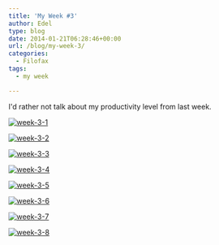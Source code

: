 ```yaml
---
title: 'My Week #3'
author: Edel
type: blog
date: 2014-01-21T06:28:46+00:00
url: /blog/my-week-3/
categories:
  - Filofax
tags:
  - my week

---
```

I'd rather not talk about my productivity level from last week.

[<img src="http://erzadel.net/blog/wp-content/uploads/2014/01/week-3-1.png" alt="week-3-1" class="img-responsive" />][1]

[<img src="http://erzadel.net/blog/wp-content/uploads/2014/01/week-3-2.png" alt="week-3-2" class="img-responsive" />][2]

[<img src="http://erzadel.net/blog/wp-content/uploads/2014/01/week-3-3.png" alt="week-3-3" class="img-responsive" />][3]

[<img src="http://erzadel.net/blog/wp-content/uploads/2014/01/week-3-4.png" alt="week-3-4" class="img-responsive" />][4]

[<img src="http://erzadel.net/blog/wp-content/uploads/2014/01/week-3-5.png" alt="week-3-5" class="img-responsive" />][5]

[<img src="http://erzadel.net/blog/wp-content/uploads/2014/01/week-3-6.png" alt="week-3-6" class="img-responsive" />][6]

[<img src="http://erzadel.net/blog/wp-content/uploads/2014/01/week-3-7.png" alt="week-3-7" class="img-responsive" />][7]

[<img src="http://erzadel.net/blog/wp-content/uploads/2014/01/week-3-8.png" alt="week-3-8" class="img-responsive" />][8]




 [1]: http://erzadel.net/blog/wp-content/uploads/2014/01/week-3-1.png
 [2]: http://erzadel.net/blog/wp-content/uploads/2014/01/week-3-2.png
 [3]: http://erzadel.net/blog/wp-content/uploads/2014/01/week-3-3.png
 [4]: http://erzadel.net/blog/wp-content/uploads/2014/01/week-3-4.png
 [5]: http://erzadel.net/blog/wp-content/uploads/2014/01/week-3-5.png
 [6]: http://erzadel.net/blog/wp-content/uploads/2014/01/week-3-6.png
 [7]: http://erzadel.net/blog/wp-content/uploads/2014/01/week-3-7.png
 [8]: http://erzadel.net/blog/wp-content/uploads/2014/01/week-3-8.png